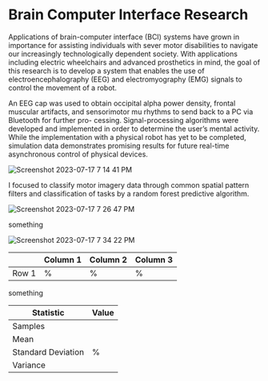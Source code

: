 # Brain Computer Interface Research

Applications of brain-computer interface (BCI) systems have grown in importance for assisting individuals with sever motor disabilities to navigate 
our increasingly technologically dependent society. With applications including electric wheelchairs and advanced prosthetics in mind, the goal of this 
research is to develop a system that enables the use of electroencephalography (EEG) and electromyography (EMG) signals to control the movement of a
robot. 

An EEG cap was used to obtain occipital alpha power density, frontal muscular artifacts, and sensorimotor mu rhythms to send back to a PC via Bluetooth for further pro-
cessing. Signal-processing algorithms were developed and implemented in order to determine the user’s mental activity. While the implementation with a physical robot has yet to be
completed, simulation data demonstrates promising results for future real-time asynchronous control of physical devices.

![Screenshot 2023-07-17 7 14 41 PM](https://github.com/Angelaangie-ai/brain-computer-interface-research/assets/64707998/cd7a3dc9-da6b-421f-83af-a5a98328a6c0)

I focused to classify motor imagery data through common spatial pattern filters and classification of tasks by a random forest predictive algorithm.

![Screenshot 2023-07-17 7 26 47 PM](https://github.com/Angelaangie-ai/brain-computer-interface-research/assets/64707998/375aca54-d9ec-4e4f-aa33-6a79b8cb47a5)

something

![Screenshot 2023-07-17 7 34 22 PM](https://github.com/Angelaangie-ai/brain-computer-interface-research/assets/64707998/a627ff6f-3654-4814-bfd1-08e7d8f6611d)

|       | Column 1   | Column 2   | Column 3   |
|-------|------------|------------|------------|
| Row 1 | %   | %   | %   |


something

| Statistic              | Value      |
|------------------------|------------|
| Samples                |            |
| Mean                   |            |
| Standard Deviation     |       %    |
| Variance               |            |


